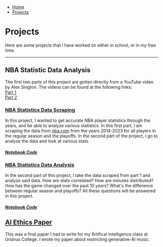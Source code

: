 - [Home](README.md)
- [Projects](projects.md)
  
# Projects
Here are some projects that I have worked on either in school, or in my free time.

---
## NBA Statistic Data Analysis

The first two parts of this project are gotten directly from a YouTube video by Alex Sington. The videos can be found at the following links:  
[Part 1](https://www.youtube.com/watch?v=nHtlRlWmTV4&t=868s)  
[Part 2](https://www.youtube.com/watch?v=aprt035um3o)

### [NBA Statistics Data Scraping](NBAStatsScraping.md)
In this project, I wanted to get accurate NBA player statistics through the years, and be able to analyze various statistics. In this first part, I am scraping the data from [nba.com](https://www.nba.com) from the years 2014-2023 for all players in the regular season and the playoffs. In the second part of the project, I go to analyze the data and look at various stats. 
##### [Notebook Code](./notebooks/NBAStatsScraping.ipynb)

### [NBA Statistics Data Analysis](NBADataAnalysis.md)
In the second part of this project, I take the data scraped from part 1 and analyze said data. How are stats correlated? How are minutes distributed? How has the game changed over the past 10 years? What's the difference between regular season and playoffs? All these questions will be answered in this project.
##### [Notebook Code](./notebooks/NBADataAnalysis.ipynb)



## [AI Ethics Paper](paper.md)
This was a final paper I had to write for my Artifical Intelligence class at Ursinus College. I wrote my paper about restricting generative-AI music.

